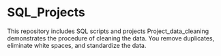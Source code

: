# SQL_Projects
This repository includes SQL scripts and projects
Project_data_cleaning demonstrates the procedure of cleaning the data. You remove duplicates, eliminate white spaces, and standardize the data. 
